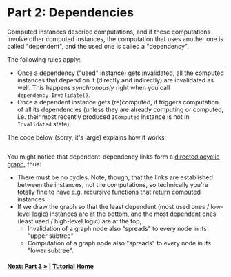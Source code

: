 # Part 2: Dependencies

Computed instances describe computations, and if these computations
involve other computed instances, the computation that uses another
one is called "dependent", and the used one is called a "dependency".

The following rules apply:   
* Once a dependency ("used" instance) gets invalidated, all the computed instances
  that depend on it (directly and indirectly) are invalidated as well. 
  This happens *synchronously* right when you call `dependency.Invalidate()`.
* Once a dependent instance gets (re)computed, it triggers computation of all its
  dependencies (unless they are already computing or computed, i.e. their most 
  recently produced `IComputed` instance is not in `Invalidated` state).

The code below (sorry, it's large) explains how it works:

``` cs --region part02_dependencies --source-file Part02.cs
```

You might notice that dependent-dependency links form a 
[directed acyclic graph](https://en.wikipedia.org/wiki/Directed_acyclic_graph),
thus:
* There must be no cycles. Note, though, that the links are established
  between the instances, not the computations, so technically you're 
  totally fine to have e.g. recursive functions that return computed instances.
* If we draw the graph so that the least dependent (most used ones / low-level logic) 
  instances are at the bottom, and the most dependent ones (least used / high-level logic)
  are at the top,
  * Invalidation of a graph node also "spreads" to every node in its "upper subtree"
  * Computation of a graph node also "spreads" to every node in its "lower subtree". 


#### [Next: Part 3 &raquo;](./Part03.md) | [Tutorial Home](./README.md)
